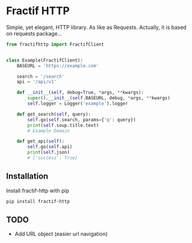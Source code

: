 
# Fractif HTTP

Simple, yet elegant, HTTP library. As like as Requests.
Actually, it is based on requests package...

```python
from fractifhttp import FractifClient


class Example(FractifClient):
    BASEURL = 'https://example.com'

    search = '/search'
    api = '/api/v1'

    def __init__(self, debug=True, *args, **kwargs):
        super().__init__(self.BASEURL, debug, *args, **kwargs)
        self.logger = Logger('example').logger

    def get_search(self, query):
        self.go(self.search, params={'q': query})
        print(self.soup.title.text)
        # Example Domain

    def get_api(self):
        self.go(self.api)
        print(self.json)
        # {'success': True}
```


## Installation

Install fractif-http with pip

```bash
pip install fractif-http
```

## TODO

- Add URL object (easier url navigation)
